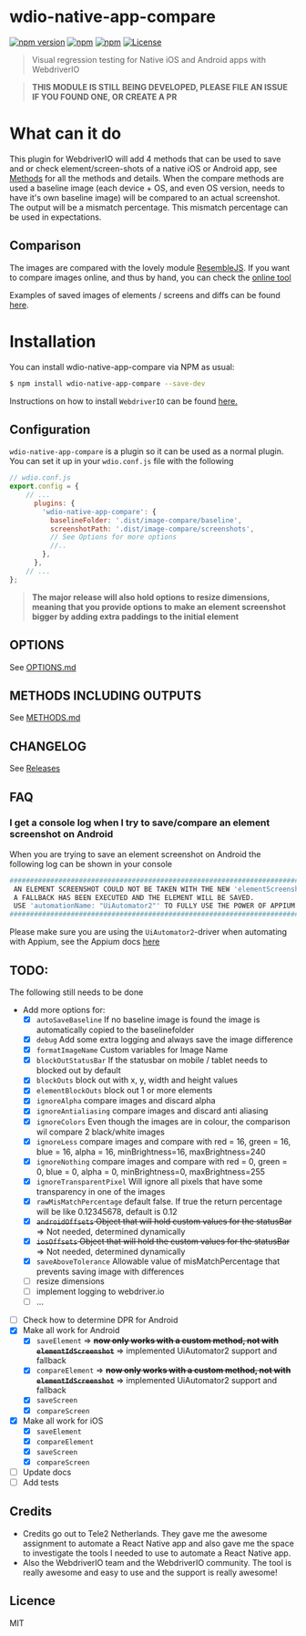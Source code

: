 # wdio-native-app-compare

[![npm version](https://badge.fury.io/js/wdio-native-app-compare.svg)](https://badge.fury.io/js/wdio-native-app-compare)
[![npm](https://img.shields.io/npm/dw/localeval.svg)](https://www.npmjs.com/package/wdio-native-app-compare)
[![npm](https://img.shields.io/npm/dm/localeval.svg)](https://www.npmjs.com/package/wdio-native-app-compare)
[![License](https://img.shields.io/npm/l/express.svg)](https://github.com/wswebcreation/wdio-native-app-compare/blob/master/LICENSE)

> Visual regression testing for Native iOS and Android apps with WebdriverIO

> **THIS MODULE IS STILL BEING DEVELOPED, PLEASE FILE AN ISSUE IF YOU FOUND ONE, OR CREATE A PR**

# What can it do
This plugin for WebdriverIO will add 4 methods that can be used to save and or check element/screen-shots of a native iOS or Android app, see [Methods](./README.md#methods) for all the methods and details.
When the compare methods are used a baseline image (each device + OS, and even OS version, needs to have it's own baseline image) will be compared to an actual screenshot. The output will be a mismatch percentage. This mismatch percentage can be used in expectations.

## Comparison
The images are compared with the lovely module [ResembleJS](https://github.com/Huddle/Resemble.js).
If you want to compare images online, and thus by hand, you can check the [online tool](https://huddleeng.github.io/Resemble.js/)

Examples of saved images of elements / screens and diffs can be found [here](./docs/IMAGE-OUTPUT.md).

# Installation
You can install wdio-native-app-compare via NPM as usual:

```sh
$ npm install wdio-native-app-compare --save-dev
```

Instructions on how to install `WebdriverIO` can be found [here.](http://webdriver.io/guide/getstarted/install.html)

## Configuration
`wdio-native-app-compare` is a plugin so it can be used as a normal plugin. You can set it up in your `wdio.conf.js` file with the following

```js
// wdio.conf.js
export.config = {
    // ...
      plugins: {
        'wdio-native-app-compare': {
          baselineFolder: '.dist/image-compare/baseline',
          screenshotPath: '.dist/image-compare/screenshots',
          // See Options for more options
          //..
        },
      },
    // ...
};
```

> **The major release will also hold options to resize dimensions, meaning that you provide options to make an element screenshot bigger by adding extra paddings to the initial element**

## OPTIONS
See [OPTIONS.md](./docs/OPTIONS.md)

## METHODS INCLUDING OUTPUTS
See [METHODS.md](./docs/METHODS.md)

## CHANGELOG
See [Releases](https://github.com/wswebcreation/wdio-native-app-compare/releases)


## FAQ
### I get a console log when I try to save/compare an element screenshot on Android
When you are trying to save an element screenshot on Android the following log can be shown in your console

```bash
#####################################################################################
 AN ELEMENT SCREENSHOT COULD NOT BE TAKEN WITH THE NEW 'elementScreenshop()' METHOD,
 A FALLBACK HAS BEEN EXECUTED AND THE ELEMENT WILL BE SAVED.
 USE 'automationName: "UiAutomator2"' TO FULLY USE THE POWER OF APPIUM
#####################################################################################
```
Please make sure you are using the `UiAutomator2`-driver when automating with Appium, see the Appium docs [here](http://appium.io/docs/en/drivers/android-uiautomator2/)

## TODO:
The following still needs to be done
- Add more options for:
    - [x] `autoSaveBaseline` If no baseline image is found the image is automatically copied to the baselinefolder
    - [x] `debug` Add some extra logging and always save the image difference
    - [x] `formatImageName` Custom variables for Image Name
    - [x] `blockOutStatusBar`  If the statusbar on mobile / tablet needs to blocked out by default
    - [x] `blockOuts` block out with x, y, width and height values
    - [x] `elementBlockOuts` block out 1 or more elements
    - [x] `ignoreAlpha` compare images and discard alpha
    - [x] `ignoreAntialiasing` compare images and discard anti aliasing
    - [x] `ignoreColors` Even though the images are in colour, the comparison wil compare 2 black/white images
    - [x] `ignoreLess` compare images and compare with red = 16, green = 16, blue = 16, alpha = 16, minBrightness=16, maxBrightness=240
    - [x] `ignoreNothing` compare images and compare with red = 0, green = 0, blue = 0, alpha = 0, minBrightness=0, maxBrightness=255
    - [x] `ignoreTransparentPixel` Will ignore all pixels that have some transparency in one of the images
    - [x] `rawMisMatchPercentage` default false. If true the return percentage will be like 0.12345678, default is 0.12
    - [x] ~~`androidOffsets` Object that will hold custom values for the statusBar~~ => Not needed, determined dynamically
    - [x] ~~`iosOffsets` Object that will hold the custom values for the statusBar~~ => Not needed, determined dynamically
    - [x] `saveAboveTolerance` Allowable value of misMatchPercentage that prevents saving image with differences
    - [ ] resize dimensions
    - [ ] implement logging to webdriver.io
    - [ ] ...
- [ ] Check how to determine DPR for Android
- [x] Make all work for Android
    - [x] `saveElement` => ~~**now only works with a custom method, not with `elementIdScreenshot`**~~ => implemented UiAutomator2 support and fallback
    - [x] `compareElement` => ~~**now only works with a custom method, not with `elementIdScreenshot`**~~ => implemented UiAutomator2 support and fallback
    - [x] `saveScreen`
    - [x] `compareScreen`
- [x] Make all work for iOS
    - [x] `saveElement`
    - [x] `compareElement`
    - [x] `saveScreen`
    - [x] `compareScreen`
- [ ] Update docs
- [ ] Add tests

## Credits
- Credits go out to Tele2 Netherlands. They gave me the awesome assignment to automate a React Native app and also gave me the space to investigate the tools I needed to use to automate a React Native app.
- Also the WebdriverIO team and the WebdriverIO community. The tool is really awesome and easy to use and the support is really awesome!

## Licence
MIT

